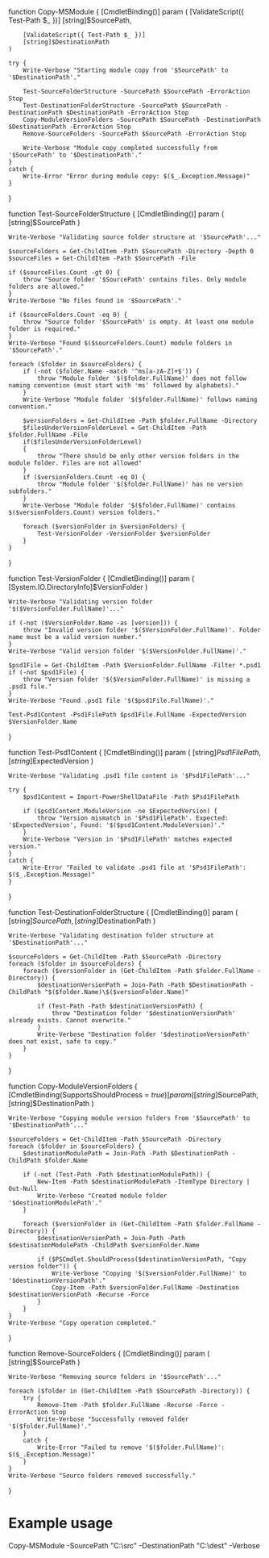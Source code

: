 function Copy-MSModule {
    [CmdletBinding()]
    param (
        [ValidateScript({ Test-Path $_ })]
        [string]$SourcePath,

        [ValidateScript({ Test-Path $_ })]
        [string]$DestinationPath
    )

    try {
        Write-Verbose "Starting module copy from '$SourcePath' to '$DestinationPath'."

        Test-SourceFolderStructure -SourcePath $SourcePath -ErrorAction Stop
        Test-DestinationFolderStructure -SourcePath $SourcePath -DestinationPath $DestinationPath -ErrorAction Stop
        Copy-ModuleVersionFolders -SourcePath $SourcePath -DestinationPath $DestinationPath -ErrorAction Stop
        Remove-SourceFolders -SourcePath $SourcePath -ErrorAction Stop

        Write-Verbose "Module copy completed successfully from '$SourcePath' to '$DestinationPath'."
    }
    catch {
        Write-Error "Error during module copy: $($_.Exception.Message)"
    }
}

function Test-SourceFolderStructure {
    [CmdletBinding()]
    param (
        [string]$SourcePath
    )

    Write-Verbose "Validating source folder structure at '$SourcePath'..."

    $sourceFolders = Get-ChildItem -Path $SourcePath -Directory -Depth 0
    $sourceFiles = Get-ChildItem -Path $SourcePath -File

    if ($sourceFiles.Count -gt 0) {
        throw "Source folder '$SourcePath' contains files. Only module folders are allowed."
    }
    Write-Verbose "No files found in '$SourcePath'."

    if ($sourceFolders.Count -eq 0) {
        throw "Source folder '$SourcePath' is empty. At least one module folder is required."
    }
    Write-Verbose "Found $($sourceFolders.Count) module folders in '$SourcePath'."

    foreach ($folder in $sourceFolders) {
        if (-not ($folder.Name -match '^ms[a-zA-Z]+$')) {
            throw "Module folder '$($folder.FullName)' does not follow naming convention (must start with 'ms' followed by alphabets)."
        }
        Write-Verbose "Module folder '$($folder.FullName)' follows naming convention."
        
        $versionFolders = Get-ChildItem -Path $folder.FullName -Directory
        $filesUnderVersionFolderLevel = Get-ChildItem -Path $folder.FullName -File
        if($filesUnderVersionFolderLevel)
        {
            throw "There should be only other version folders in the module folder. Files are not allowed"
        }
        if ($versionFolders.Count -eq 0) {
            throw "Module folder '$($folder.FullName)' has no version subfolders."
        }
        Write-Verbose "Module folder '$($folder.FullName)' contains $($versionFolders.Count) version folders."

        foreach ($versionFolder in $versionFolders) {
            Test-VersionFolder -VersionFolder $versionFolder
        }
    }
}

function Test-VersionFolder {
    [CmdletBinding()]
    param (
        [System.IO.DirectoryInfo]$VersionFolder
    )

    Write-Verbose "Validating version folder '$($VersionFolder.FullName)'..."

    if (-not ($VersionFolder.Name -as [version])) {
        throw "Invalid version folder '$($VersionFolder.FullName)'. Folder name must be a valid version number."
    }
    Write-Verbose "Valid version folder '$($VersionFolder.FullName)'."

    $psd1File = Get-ChildItem -Path $VersionFolder.FullName -Filter *.psd1
    if (-not $psd1File) {
        throw "Version folder '$($VersionFolder.FullName)' is missing a .psd1 file."
    }
    Write-Verbose "Found .psd1 file '$($psd1File.FullName)'."

    Test-Psd1Content -Psd1FilePath $psd1File.FullName -ExpectedVersion $VersionFolder.Name
}

function Test-Psd1Content {
    [CmdletBinding()]
    param (
        [string]$Psd1FilePath,
        [string]$ExpectedVersion
    )

    Write-Verbose "Validating .psd1 file content in '$Psd1FilePath'..."

    try {
        $psd1Content = Import-PowerShellDataFile -Path $Psd1FilePath

        if ($psd1Content.ModuleVersion -ne $ExpectedVersion) {
            throw "Version mismatch in '$Psd1FilePath'. Expected: '$ExpectedVersion', Found: '$($psd1Content.ModuleVersion)'."
        }
        Write-Verbose "Version in '$Psd1FilePath' matches expected version."
    }
    catch {
        Write-Error "Failed to validate .psd1 file at '$Psd1FilePath': $($_.Exception.Message)"
    }
}

function Test-DestinationFolderStructure {
    [CmdletBinding()]
    param (
        [string]$SourcePath,
        [string]$DestinationPath
    )

    Write-Verbose "Validating destination folder structure at '$DestinationPath'..."

    $sourceFolders = Get-ChildItem -Path $SourcePath -Directory
    foreach ($folder in $sourceFolders) {
        foreach ($versionFolder in (Get-ChildItem -Path $folder.FullName -Directory)) {
            $destinationVersionPath = Join-Path -Path $DestinationPath -ChildPath "$($folder.Name)\$($versionFolder.Name)"

            if (Test-Path -Path $destinationVersionPath) {
                throw "Destination folder '$destinationVersionPath' already exists. Cannot overwrite."
            }
            Write-Verbose "Destination folder '$destinationVersionPath' does not exist, safe to copy."
        }
    }
}

function Copy-ModuleVersionFolders {
    [CmdletBinding(SupportsShouldProcess = $true)]
    param (
        [string]$SourcePath,
        [string]$DestinationPath
    )

    Write-Verbose "Copying module version folders from '$SourcePath' to '$DestinationPath'..."

    $sourceFolders = Get-ChildItem -Path $SourcePath -Directory
    foreach ($folder in $sourceFolders) {
        $destinationModulePath = Join-Path -Path $DestinationPath -ChildPath $folder.Name

        if (-not (Test-Path -Path $destinationModulePath)) {
            New-Item -Path $destinationModulePath -ItemType Directory | Out-Null
            Write-Verbose "Created module folder '$destinationModulePath'."
        }

        foreach ($versionFolder in (Get-ChildItem -Path $folder.FullName -Directory)) {
            $destinationVersionPath = Join-Path -Path $destinationModulePath -ChildPath $versionFolder.Name

            if ($PSCmdlet.ShouldProcess($destinationVersionPath, "Copy version folder")) {
                Write-Verbose "Copying '$($versionFolder.FullName)' to '$destinationVersionPath'."
                Copy-Item -Path $versionFolder.FullName -Destination $destinationVersionPath -Recurse -Force
            }
        }
    }
    Write-Verbose "Copy operation completed."
}

function Remove-SourceFolders {
    [CmdletBinding()]
    param (
        [string]$SourcePath
    )

    Write-Verbose "Removing source folders in '$SourcePath'..."

    foreach ($folder in (Get-ChildItem -Path $SourcePath -Directory)) {
        try {
            Remove-Item -Path $folder.FullName -Recurse -Force -ErrorAction Stop
            Write-Verbose "Successfully removed folder '$($folder.FullName)'."
        }
        catch {
            Write-Error "Failed to remove '$($folder.FullName)': $($_.Exception.Message)"
        }
    }
    Write-Verbose "Source folders removed successfully."
}

# Example usage
Copy-MSModule -SourcePath "C:\src" -DestinationPath "C:\dest" -Verbose
